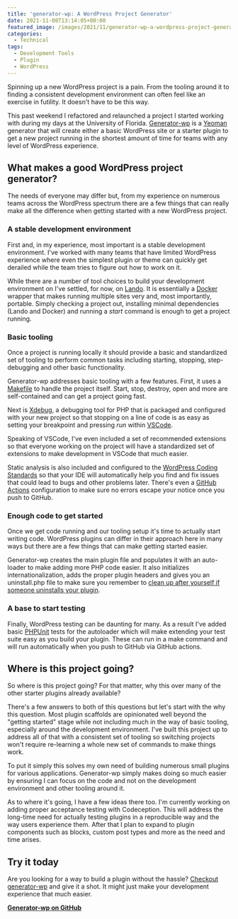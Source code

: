 ```yaml
---
title: 'generator-wp: A WordPress Project Generator'
date: 2021-11-08T13:14:05+00:00
featured_image: /images/2021/11/generator-wp-a-wordpress-project-generator.jpg
categories:
  - Technical
tags:
  - Development Tools
  - Plugin
  - WordPress
---
```


Spinning up a new WordPress project is a pain. From the tooling around it to finding a consistent development environment can often feel like an exercise in futility. It doesn't have to be this way.

This past weekend I refactored and relaunched a project I started working with during my days at the University of Florida. [Generator-wp][1] is a [Yeoman][2] generator that will create either a basic WordPress site or a starter plugin to get a new project running in the shortest amount of time for teams with any level of WordPress experience.

## What makes a good WordPress project generator?

The needs of everyone may differ but, from my experience on numerous teams across the WordPress spectrum there are a few things that can really make all the difference when getting started with a new WordPress project.

### A stable development environment

First and, in my experience, most important is a stable development environment. I've worked with many teams that have limited WordPress experience where even the simplest plugin or theme can quickly get derailed while the team tries to figure out how to work on it.

While there are a number of tool choices to build your development environment on I've settled, for now, on [Lando][3]. It is essentially a [Docker][4] wrapper that makes running multiple sites very and, most importantly, portable. Simply checking a project out, installing minimal dependencies (Lando and Docker) and running a _start_ command is enough to get a project running.

### Basic tooling

Once a project is running locally it should provide a basic and standardized set of tooling to perform common tasks including starting, stopping, step-debugging and other basic functionality.

Generator-wp addresses basic tooling with a few features. First, it uses a [Makefile][5] to handle the project itself. Start, stop, destroy, open and more are self-contained and can get a project going fast.

Next is [Xdebug][6], a debugging tool for PHP that is packaged and configured with your new project so that stopping on a line of code is as easy as setting your breakpoint and pressing _run_ within [VSCode][7].

Speaking of VSCode, I've even included a set of recommended extensions so that everyone working on the project will have a standardized set of extensions to make development in VSCode that much easier.

Static analysis is also included and configured to the [WordPress Coding Standards][8] so that your IDE will automatically help you find and fix issues that could lead to bugs and other problems later. There's even a [GitHub Actions][9] configuration to make sure no errors escape your notice once you push to GitHub.

### Enough code to get started

Once we get code running and our tooling setup it's time to actually start writing code. WordPress plugins can differ in their approach here in many ways but there are a few things that can make getting started easier.

Generator-wp creates the main plugin file and populates it with an auto-loader to make adding more PHP code easier. It also initializes internationalization, adds the proper plugin headers and gives you an uninstall.php file to make sure you remember to [clean up after yourself if someone uninstalls your plugin][10].

### A base to start testing

Finally, WordPress testing can be daunting for many. As a result I've added basic [PHPUnit][11] tests for the autoloader which will make extending your test suite easy as you build your plugin. These can run in a make command and will run automatically when you push to GitHub via GitHub actions.

## Where is this project going?

So where is this project going? For that matter, why this over many of the other starter plugins already available?

There's a few answers to both of this questions but let's start with the why this question. Most plugin scaffolds are opinionated well beyond the "getting started" stage while not including much in the way of basic tooling, especially around the development environment. I've built this project up to address all of that with a consistent set of tooling so switching projects won't require re-learning a whole new set of commands to make things work.

To put it simply this solves my own need of building numerous small plugins for various applications. Generator-wp simply makes doing so much easier by ensuring I can focus on the code and not on the development environment and other tooling around it.

As to where it's going, I have a few ideas there too. I'm currently working on adding proper acceptance testing with Codeception. This will address the long-time need for actually testing plugins in a reproducible way and the way users experience them. After that I plan to expand to plugin components such as blocks, custom post types and more as the need and time arises.

## Try it today

Are you looking for a way to build a plugin without the hassle? [Checkout generator-wp][1] and give it a shot. It might just make your development experience that much easier.

**[Generator-wp on GitHub][1]**

 [1]: https://github.com/chriswiegman/generator-wp
 [2]: https://yeoman.io
 [3]: https://lando.dev
 [4]: https://www.docker.com
 [5]: https://en.wikipedia.org/wiki/Make_(software)#Makefile
 [6]: https://xdebug.org
 [7]: https://code.visualstudio.com
 [8]: https://developer.wordpress.org/coding-standards/wordpress-coding-standards/
 [9]: https://github.com/features/actions
 [10]: /2012/04/wordpress-plugin-developers-clean-up-after-yourself/
 [11]: https://phpunit.de